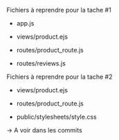 Fichiers à reprendre pour la tache #1

- app.js

- views/product.ejs

- routes/product_route.js

- routes/reviews.js

Fichiers à reprendre pour la tache #2

- views/product.ejs

- routes/product_route.js

- public/stylesheets/style.css

-> A voir dans les commits